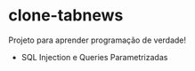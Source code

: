 # clone-tabnews

Projeto para aprender programação de verdade!

- SQL Injection e Queries Parametrizadas
